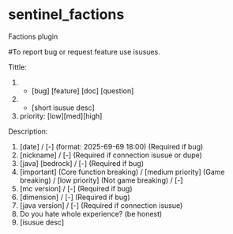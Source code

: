 # sentinel_factions
Factions plugin

#To report bug or request feature use isusues.

Tittle:
1. * [bug] [feature] [doc] [question]
2. * [short isusue desc]
3.  priority: [low][med][high]

Description:
1. [date] / [-] (format: 2025-69-69 18:00) (Required if bug)
2. [nickname] / [-] (Required if connection isusue or dupe)
3. [java] [bedrock] / [-]  (Required if bug)
4. [important] (Core function breaking) / [medium priority] (Game breaking) / [low priority] (Not game breaking) / [-]
5. [mc version] / [-] (Required if bug)
6. [dimension] / [-] (Required if bug)
7. [java version] / [-] (Required if connection isusue)
8. Do you hate whole experience? (be honest)
9. [isusue desc]
